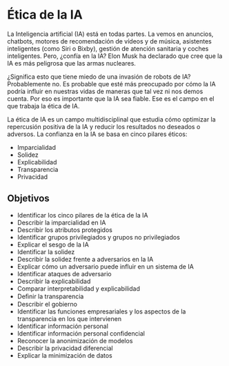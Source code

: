# Ética de la IA

La Inteligencia artificial (IA) está en todas partes. La vemos en anuncios, chatbots, motores de recomendación de vídeos y de música, asistentes inteligentes (como Siri o Bixby), gestión de atención sanitaria y coches inteligentes. Pero, ¿confía en la IA? Elon Musk ha declarado que cree que la IA es más peligrosa que las armas nucleares. 

¿Significa esto que tiene miedo de una invasión de robots de IA? Probablemente no. Es probable que esté más preocupado por cómo la IA podría influir en nuestras vidas de maneras que tal vez ni nos demos cuenta. Por eso es importante que la IA sea fiable. Ese es el campo en el que trabaja la ética de IA.

La ética de IA es un campo multidisciplinal que estudia cómo optimizar la repercusión positiva de la IA y reducir los resultados no deseados o adversos. La confianza en la IA se basa en cinco pilares éticos:

- Imparcialidad
- Solidez
- Explicabilidad
- Transparencia
- Privacidad

## Objetivos

- Identificar los cinco pilares de la ética de la IA
- Describir la imparcialidad en IA
- Describir los atributos protegidos
- Identificar grupos privilegiados y grupos no privilegiados
- Explicar el sesgo de la IA
- Identificar la solidez
- Describir la solidez frente a adversarios en la IA
- Explicar cómo un adversario puede influir en un sistema de IA
- Identificar ataques de adversario
- Describir la explicabilidad
- Comparar interpretabilidad y explicabilidad
- Deﬁnir la transparencia
- Describir el gobierno
- Identificar las funciones empresariales y los aspectos de la transparencia en los que intervienen
- Identificar información personal
- Identificar información personal confidencial
- Reconocer la anonimización de modelos
- Describir la privacidad diferencial
- Explicar la minimización de datos